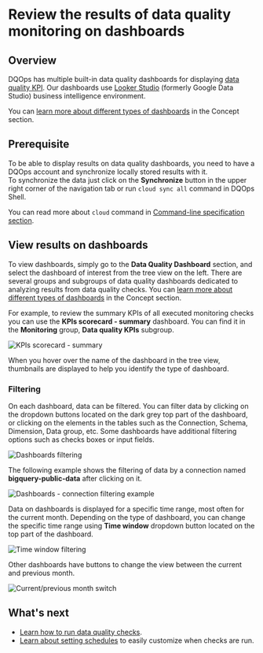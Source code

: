 # Review the results of data quality monitoring on dashboards

## Overview

DQOps has multiple built-in data quality dashboards for displaying [data quality KPI](../dqo-concepts/data-quality-kpis/data-quality-kpis.md).
Our dashboards use [Looker Studio](https://lookerstudio.google.com/overview) (formerly Google Data Studio) business
intelligence environment.

You can [learn more about different types of dashboards](../dqo-concepts/data-quality-dashboards/data-quality-dashboards.md)
in the Concept section.

## Prerequisite

To be able to display results on data quality dashboards, you need to have a DQOps account and synchronize locally stored results with it.  
To synchronize the data just click on the **Synchronize** button in the upper right corner of the navigation tab or run `cloud sync all` command in DQOps Shell.

You can read more about `cloud` command in [Command-line specification section](../command-line-interface/cloud.md).

## View results on dashboards

To view dashboards, simply go to the **Data Quality Dashboard** section, and select the dashboard of interest from the tree
view on the left. There are several groups and subgroups of data quality dashboards dedicated to analyzing results from
data quality checks. You can [learn more about different types of dashboards](../dqo-concepts/data-quality-dashboards/data-quality-dashboards.md)
in the Concept section.

For example, to review the summary KPIs of all executed monitoring checks you can use the **KPIs scorecard - summary** dashboard.
You can find it in the **Monitoring** group, **Data quality KPIs** subgroup.

![KPIs scorecard - summary](https://dqops.com/docs/images/working-with-dqo/data-quality-dashboards/kpis-scorecard-dashboards.png)

When you hover over the name of the dashboard in the tree view, thumbnails are displayed to help you identify the
type of dashboard.

### **Filtering**

On each dashboard, data can be filtered. You can filter data by clicking on the dropdown buttons located on the dark grey top part
of the dashboard, or clicking on the elements in the tables such as the Connection, Schema, Dimension, Data group, etc.
Some dashboards have additional filtering options such as checks boxes or input fields.

![Dashboards filtering](https://dqops.com/docs/images/concepts/data-quality-dashboards/dashboards-filtering.png)

The following example shows the filtering of data by a connection named **bigquery-public-data** after clicking on it.

![Dashboards - connection filtering example](https://dqops.com/docs/images/concepts/data-quality-dashboards/dashboards-connection-filtering-example.png)

Data on dashboards is displayed for a specific time range, most often for the current month.
Depending on the type of dashboard, you can change the specific time range using **Time window** dropdown button located
on the top part of the dashboard.

![Time window filtering](https://dqops.com/docs/images/concepts/data-quality-dashboards/dashboard-time-window-filtering.png)

Other dashboards have buttons to change the view between the current and previous month.

![Current/previous month switch](https://dqops.com/docs/images/concepts/data-quality-dashboards/dashboards-current-previous-month-switch.png)

## What's next

- [Learn how to run data quality checks](run-data-quality-checks.md).
- [Learn about setting schedules](configure-scheduling-of-data-quality-checks/index.md) to easily customize when checks are run.
